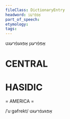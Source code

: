 ```yaml
---
fileClass: DictionaryEntry
headword: אָפּפֿרעגן
part_of_speech: 
etymology: 
tags: 
---
```

אָפּפֿרעגן
אָפּגעפֿרעגט

CENTRAL
========

HASIDIC
=======
= AMERICA = 

/ˈuˑgəfrekt/ אָפּגעפֿרעגט